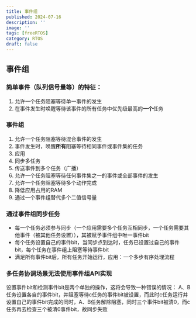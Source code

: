 ```yaml
---
title: 事件组
published: 2024-07-16
description: ''
image: ''
tags: [freeRTOS]
category: RTOS
draft: false 
---
```

## 事件组

### 简单事件（队列信号量等）的特征：

1. 允许一个任务阻塞等待单一事件的发生
2. 在事件发生时唤醒等待该事件的所有任务中优先级最高的**一个**任务

### 事件组

1. 允许一个任务阻塞等待混合事件的发生
2. 事件发生时，唤醒**所有**阻塞等待相同事件或事件集的任务
3. 应用
4. 同步多任务
5. 传送事件到多个任务（广播）
6. 允许一个任务阻塞等待任何事件集之一的事件或全部事件的发生
7. 允许一个任务阻塞等待多个动作完成
8. 降低应用占用的RAM
9. 通过一个事件组替代多个二值信号量

### 通过事件组同步任务

- 每一个任务必须参与同步（一个应用需要多个任务互相同步，一个任务需要其他事件（被其他任务设置）），其被赋予事件组中唯一事件bit
- 每个任务设置自己的事件bit，当同步点到达时，任务已设置过自己的事件bit，每个任务在事件组上阻塞等待事件bit
- 满足所有事件bit后，所有任务开始运行，应用：一个多步有序处理流程

### 多任务协调场景无法使用事件组API实现

设置事件bit和检测事件bit是两个单独的操作，这将会导致一种错误的情况： A、B任务设置各自的事件bit，并阻塞等待c任务的事件bit被设置，而此时c任务运行并设置自己的事件bit完成的同时，A、B任务解除阻塞，同时三个事件bit被清0，而c任务再去检查三个被清0事件bit，故同步失败